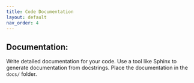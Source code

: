```yaml
---
title: Code Documentation
layout: default
nav_order: 4
---
```


## Documentation:

Write detailed documentation for your code. Use a tool like Sphinx to generate documentation from docstrings. Place the documentation in the `docs/` folder.